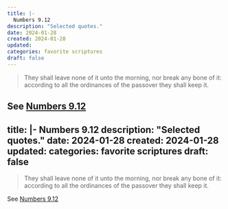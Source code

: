 ```yaml
---
title: |-
  Numbers 9.12
description: "Selected quotes."
date: 2024-01-28
created: 2024-01-28
updated: 
categories: favorite scriptures
draft: false
---
```


> They shall leave none of it unto the morning, nor break any bone of it: according to all the ordinances of the passover they shall keep it.

See [Numbers 9.12](https://www.churchofjesuschrist.org/study/scriptures/ot/num/9?id=p12&lang=eng#p12)
---
title: |-
  Numbers 9.12
description: "Selected quotes."
date: 2024-01-28
created: 2024-01-28
updated: 
categories: favorite scriptures
draft: false
---

> They shall leave none of it unto the morning, nor break any bone of it: according to all the ordinances of the passover they shall keep it.

See [Numbers 9.12](https://www.churchofjesuschrist.org/study/scriptures/ot/num/9?id=p12&lang=eng#p12)